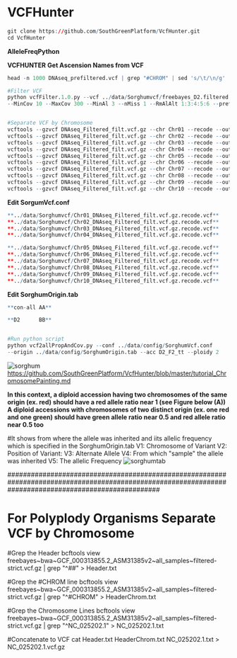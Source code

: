 # VCFHunter

```r
git clone https://github.com/SouthGreenPlatform/VcfHunter.git
cd VcfHunter
```


**AlleleFreqPython**

**VCFHUNTER**
**Get Ascension Names from VCF**
```r
head -n 1000 DNAseq_prefiltered.vcf | grep "#CHROM" | sed 's/\t/\n/g' | tail -n +10 > all_names.tab

#Filter VCF
python vcfFilter.1.0.py --vcf ../data/Sorghumvcf/freebayes_D2.filtered.vcf --names sorghum_all_names.tab 
--MinCov 10 --MaxCov 300 --MinAl 3 --nMiss 1 --RmAlAlt 1:3:4:5:6 --prefix DNAseq_Filtered -g y


#Separate VCF by Chromosome
vcftools --gzvcf DNAseq_Filtered_filt.vcf.gz --chr Chr01 --recode --out ../data/Sorghumvcf/Chr01_DNAseq_Filtered_filt.vcf.gz
vcftools --gzvcf DNAseq_Filtered_filt.vcf.gz --chr Chr02 --recode --out ../data/Sorghumvcf/Chr02_DNAseq_Filtered_filt.vcf.gz
vcftools --gzvcf DNAseq_Filtered_filt.vcf.gz --chr Chr03 --recode --out ../data/Sorghumvcf/Chr03_DNAseq_Filtered_filt.vcf.gz
vcftools --gzvcf DNAseq_Filtered_filt.vcf.gz --chr Chr04 --recode --out ../data/Sorghumvcf/Chr04_DNAseq_Filtered_filt.vcf.gz
vcftools --gzvcf DNAseq_Filtered_filt.vcf.gz --chr Chr05 --recode --out ../data/Sorghumvcf/Chr05_DNAseq_Filtered_filt.vcf.gz
vcftools --gzvcf DNAseq_Filtered_filt.vcf.gz --chr Chr06 --recode --out ../data/Sorghumvcf/Chr06_DNAseq_Filtered_filt.vcf.gz
vcftools --gzvcf DNAseq_Filtered_filt.vcf.gz --chr Chr07 --recode --out ../data/Sorghumvcf/Chr07_DNAseq_Filtered_filt.vcf.gz
vcftools --gzvcf DNAseq_Filtered_filt.vcf.gz --chr Chr08 --recode --out ../data/Sorghumvcf/Chr08_DNAseq_Filtered_filt.vcf.gz
vcftools --gzvcf DNAseq_Filtered_filt.vcf.gz --chr Chr09 --recode --out ../data/Sorghumvcf/Chr09_DNAseq_Filtered_filt.vcf.gz
vcftools --gzvcf DNAseq_Filtered_filt.vcf.gz --chr Chr10 --recode --out ../data/Sorghumvcf/Chr10_DNAseq_Filtered_filt.vcf.gz

```
**Edit SorgumVcf.conf**


```r
**../data/Sorghumvcf/Chr01_DNAseq_Filtered_filt.vcf.gz.recode.vcf**
**../data/Sorghumvcf/Chr02_DNAseq_Filtered_filt.vcf.gz.recode.vcf**
**../data/Sorghumvcf/Chr03_DNAseq_Filtered_filt.vcf.gz.recode.vcf**
**../data/Sorghumvcf/Chr04_DNAseq_Filtered_filt.vcf.gz.recode.vcf**
```

```r
**../data/Sorghumvcf/Chr05_DNAseq_Filtered_filt.vcf.gz.recode.vcf**
**../data/Sorghumvcf/Chr06_DNAseq_Filtered_filt.vcf.gz.recode.vcf**
**../data/Sorghumvcf/Chr07_DNAseq_Filtered_filt.vcf.gz.recode.vcf**
**../data/Sorghumvcf/Chr08_DNAseq_Filtered_filt.vcf.gz.recode.vcf**
**../data/Sorghumvcf/Chr09_DNAseq_Filtered_filt.vcf.gz.recode.vcf**
**../data/Sorghumvcf/Chr10_DNAseq_Filtered_filt.vcf.gz.recode.vcf**
```

**Edit SorghumOrigin.tab**
```r
**con-all AA**
```
```r
**D2      BB**
```


```r

#Run python script
python vcf2allPropAndCov.py --conf ../data/config/SorghumVcf.conf
--origin ../data/config/SorghumOrigin.tab --acc D2_F2_tt --ploidy 2

```
![sorghum](https://user-images.githubusercontent.com/93121277/179225452-ade0c628-955b-40f3-a7fd-1cb77edf8f20.png)
https://github.com/SouthGreenPlatform/VcfHunter/blob/master/tutorial_ChromosomePainting.md

**In this context, a diploid accession having two chromosomes of the same origin (ex. red) should have a red allele ratio near 1 (see Figure below (A))**
**A diploid accessions with chromosomes of two distinct origin (ex. one red and one green) should have green allele ratio near 0.5 and red allele ratio near 0.5 too**


#It shows from where the allele was inherited and iits allelic frequency which is specified in the SorghumOrigin.tab
V1: Chromosome of Variant
V2: Position of Variant: 
V3: Alternate Allele
V4: From which "sample" the allele was inherited
V5: The allelic Frequency 
![sorghumtab](https://user-images.githubusercontent.com/93121277/179226513-24e5d1f9-49e6-481d-8baa-cbca3b3c7d42.png)




#######################################################################################################################################################

# For Polyplody Organisms Separate VCF by Chromosome


#Grep the Header
bcftools view freebayes~bwa~GCF_000313855.2_ASM31385v2~all_samples~filtered-strict.vcf.gz | grep "^##" > Header.txt

#Grep the #CHROM line
bcftools view freebayes~bwa~GCF_000313855.2_ASM31385v2~all_samples~filtered-strict.vcf.gz | grep "^#CHROM" > HeaderChrom.txt

#Grep the Chromosome Lines
bcftools view freebayes~bwa~GCF_000313855.2_ASM31385v2~all_samples~filtered-strict.vcf.gz | grep "^NC_025202.1" > NC_025202.1.txt

#Concatenate to VCF
cat Header.txt HeaderChrom.txt NC_025202.1.txt > NC_025202.1.vcf.gz





